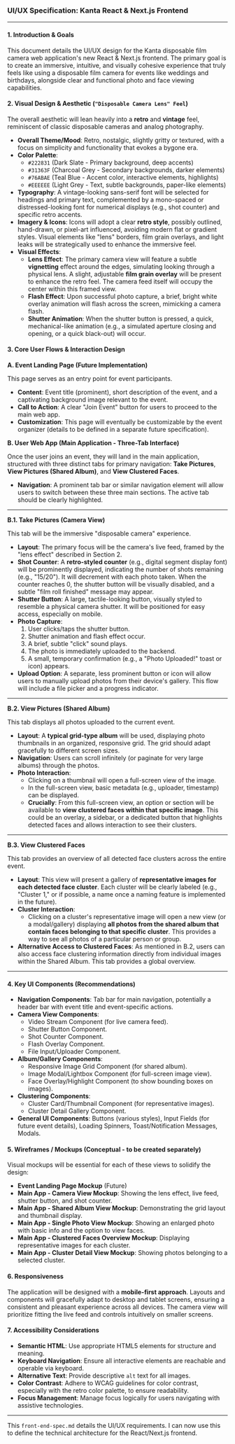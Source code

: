 ### UI/UX Specification: Kanta React & Next.js Frontend

-----

#### 1\. Introduction & Goals

This document details the UI/UX design for the Kanta disposable film camera web application's new React & Next.js frontend. The primary goal is to create an immersive, intuitive, and visually cohesive experience that truly feels like using a disposable film camera for events like weddings and birthdays, alongside clear and functional photo and face viewing capabilities.

#### 2\. Visual Design & Aesthetic (`"Disposable Camera Lens" Feel`)

The overall aesthetic will lean heavily into a **retro** and **vintage** feel, reminiscent of classic disposable cameras and analog photography.

  * **Overall Theme/Mood**: Retro, nostalgic, slightly gritty or textured, with a focus on simplicity and functionality that evokes a bygone era.
  * **Color Palette**:
      * `#222831` (Dark Slate - Primary background, deep accents)
      * `#31363F` (Charcoal Grey - Secondary backgrounds, darker elements)
      * `#76ABAE` (Teal Blue - Accent color, interactive elements, highlights)
      * `#EEEEEE` (Light Grey - Text, subtle backgrounds, paper-like elements)
  * **Typography**: A vintage-looking sans-serif font will be selected for headings and primary text, complemented by a mono-spaced or distressed-looking font for numerical displays (e.g., shot counter) and specific retro accents.
  * **Imagery & Icons**: Icons will adopt a clear **retro style**, possibly outlined, hand-drawn, or pixel-art influenced, avoiding modern flat or gradient styles. Visual elements like "lens" borders, film grain overlays, and light leaks will be strategically used to enhance the immersive feel.
  * **Visual Effects**:
      * **Lens Effect**: The primary camera view will feature a subtle **vignetting** effect around the edges, simulating looking through a physical lens. A slight, adjustable **film grain overlay** will be present to enhance the retro feel. The camera feed itself will occupy the center within this framed view.
      * **Flash Effect**: Upon successful photo capture, a brief, bright white overlay animation will flash across the screen, mimicking a camera flash.
      * **Shutter Animation**: When the shutter button is pressed, a quick, mechanical-like animation (e.g., a simulated aperture closing and opening, or a quick black-out) will occur.

#### 3\. Core User Flows & Interaction Design

**A. Event Landing Page (Future Implementation)**

This page serves as an entry point for event participants.

  * **Content**: Event title (prominent), short description of the event, and a captivating background image relevant to the event.
  * **Call to Action**: A clear "Join Event" button for users to proceed to the main web app.
  * **Customization**: This page will eventually be customizable by the event organizer (details to be defined in a separate future specification).

**B. User Web App (Main Application - Three-Tab Interface)**

Once the user joins an event, they will land in the main application, structured with three distinct tabs for primary navigation: **Take Pictures**, **View Pictures (Shared Album)**, and **View Clustered Faces**.

  * **Navigation**: A prominent tab bar or similar navigation element will allow users to switch between these three main sections. The active tab should be clearly highlighted.

-----

**B.1. Take Pictures (Camera View)**

This tab will be the immersive "disposable camera" experience.

  * **Layout**: The primary focus will be the camera's live feed, framed by the "lens effect" described in Section 2.
  * **Shot Counter**: A **retro-styled counter** (e.g., digital segment display font) will be prominently displayed, indicating the number of shots remaining (e.g., "15/20"). It will decrement with each photo taken. When the counter reaches 0, the shutter button will be visually disabled, and a subtle "film roll finished" message may appear.
  * **Shutter Button**: A large, tactile-looking button, visually styled to resemble a physical camera shutter. It will be positioned for easy access, especially on mobile.
  * **Photo Capture**:
    1.  User clicks/taps the shutter button.
    2.  Shutter animation and flash effect occur.
    3.  A brief, subtle "click" sound plays.
    4.  The photo is immediately uploaded to the backend.
    5.  A small, temporary confirmation (e.g., a "Photo Uploaded\!" toast or icon) appears.
  * **Upload Option**: A separate, less prominent button or icon will allow users to manually upload photos from their device's gallery. This flow will include a file picker and a progress indicator.

-----

**B.2. View Pictures (Shared Album)**

This tab displays all photos uploaded to the current event.

  * **Layout**: A **typical grid-type album** will be used, displaying photo thumbnails in an organized, responsive grid. The grid should adapt gracefully to different screen sizes.
  * **Navigation**: Users can scroll infinitely (or paginate for very large albums) through the photos.
  * **Photo Interaction**:
      * Clicking on a thumbnail will open a full-screen view of the image.
      * In the full-screen view, basic metadata (e.g., uploader, timestamp) can be displayed.
      * **Crucially**: From this full-screen view, an option or section will be available to **view clustered faces within that specific image**. This could be an overlay, a sidebar, or a dedicated button that highlights detected faces and allows interaction to see their clusters.

-----

**B.3. View Clustered Faces**

This tab provides an overview of all detected face clusters across the entire event.

  * **Layout**: This view will present a gallery of **representative images for each detected face cluster**. Each cluster will be clearly labeled (e.g., "Cluster 1," or if possible, a name once a naming feature is implemented in the future).
  * **Cluster Interaction**:
      * Clicking on a cluster's representative image will open a new view (or a modal/gallery) displaying **all photos from the shared album that contain faces belonging to that specific cluster**. This provides a way to see all photos of a particular person or group.
  * **Alternative Access to Clustered Faces**: As mentioned in B.2, users can also access face clustering information directly from individual images within the Shared Album. This tab provides a global overview.

-----

#### 4\. Key UI Components (Recommendations)

  * **Navigation Components**: Tab bar for main navigation, potentially a header bar with event title and event-specific actions.
  * **Camera View Components**:
      * Video Stream Component (for live camera feed).
      * Shutter Button Component.
      * Shot Counter Component.
      * Flash Overlay Component.
      * File Input/Uploader Component.
  * **Album/Gallery Components**:
      * Responsive Image Grid Component (for shared album).
      * Image Modal/Lightbox Component (for full-screen image view).
      * Face Overlay/Highlight Component (to show bounding boxes on images).
  * **Clustering Components**:
      * Cluster Card/Thumbnail Component (for representative images).
      * Cluster Detail Gallery Component.
  * **General UI Components**: Buttons (various styles), Input Fields (for future event details), Loading Spinners, Toast/Notification Messages, Modals.

#### 5\. Wireframes / Mockups (Conceptual - to be created separately)

Visual mockups will be essential for each of these views to solidify the design:

  * **Event Landing Page Mockup** (Future)
  * **Main App - Camera View Mockup**: Showing the lens effect, live feed, shutter button, and shot counter.
  * **Main App - Shared Album View Mockup**: Demonstrating the grid layout and thumbnail display.
  * **Main App - Single Photo View Mockup**: Showing an enlarged photo with basic info and the option to view faces.
  * **Main App - Clustered Faces Overview Mockup**: Displaying representative images for each cluster.
  * **Main App - Cluster Detail View Mockup**: Showing photos belonging to a selected cluster.

#### 6\. Responsiveness

The application will be designed with a **mobile-first approach**. Layouts and components will gracefully adapt to desktop and tablet screens, ensuring a consistent and pleasant experience across all devices. The camera view will prioritize fitting the live feed and controls intuitively on smaller screens.

#### 7\. Accessibility Considerations

  * **Semantic HTML**: Use appropriate HTML5 elements for structure and meaning.
  * **Keyboard Navigation**: Ensure all interactive elements are reachable and operable via keyboard.
  * **Alternative Text**: Provide descriptive `alt` text for all images.
  * **Color Contrast**: Adhere to WCAG guidelines for color contrast, especially with the retro color palette, to ensure readability.
  * **Focus Management**: Manage focus logically for users navigating with assistive technologies.

-----

This `front-end-spec.md` details the UI/UX requirements. I can now use this to define the technical architecture for the React/Next.js frontend.
